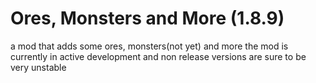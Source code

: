 # Ores, Monsters and More (1.8.9)
a mod that adds some ores, monsters(not yet) and more 
the mod is currently in active development and non release versions are sure to be very unstable
